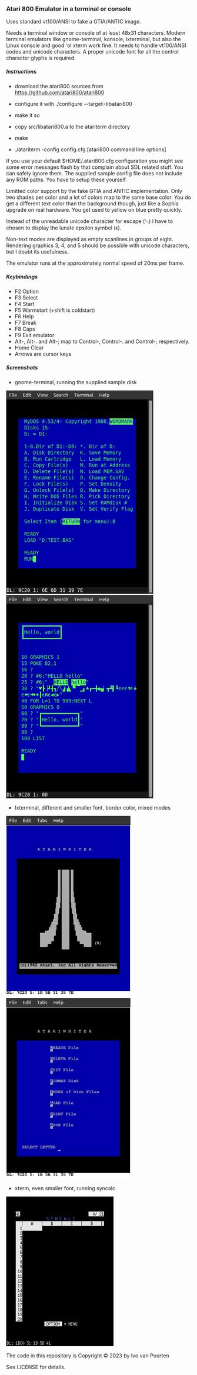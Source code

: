 ### Atari 800 Emulator in a terminal or console

Uses standard vt100/ANSI to fake a GTIA/ANTIC image.  

Needs a terminal window or console of at least 48x31 characters. Modern
terminal emulators like gnome-terminal, konsole, lxterminal, but also the
Linux console and good 'ol xterm work fine. It needs to handle vt100/ANSI
codes and unicode characters. A proper unicode font for all the control
character glyphs is required.

##### Instructions

* download the atari800 sources from https://github.com/atari800/atari800

* configure it with ./configure --target=libatari800

* make it so

* copy src/libatari800.a to the atariterm directory

* make

* ./atariterm -config config.cfg [atari800 command line options]

If you use your default $HOME/.atari800.cfg configuration you might see
some error messages flash by that complain about SDL related stuff. You
can safely ignore them. The supplied sample config file does not include
any ROM paths. You have to setup these yourself.  

Limitted color support by the fake GTIA and ANTIC implementation. Only two shades per color and a lot of colors map to the same base color. You do get
a different text color than the background though, just like a Sophia upgrade
on real hardware. You get used to yellow on blue pretty quickly.  

Instead of the unreadable unicode character for escape (␛) I have to chosen
to display the lunate epsilon symbol (ϵ).  

Non-text modes are displayed as empty scanlines in groups of eight. Rendering
graphics 3, 4, and 5 should be possible with unicode characters, but I
doubt its usefulness.  

The emulator runs at the approximately normal speed of 20ms per frame.  

##### Keybindings

* F2 Option
* F3 Select
* F4 Start
* F5 Warmstart (+shift is coldstart)
* F6 Help
* F7 Break
* F8 Caps
* F9 Exit emulator
* Alt-, Alt-. and Alt-; map to Control-, Control-. and Control-; respectively.
* Home Clear
* Arrows are cursor keys

##### Screenshots

* gnome-terminal, running the supplied sample disk

![screenshot1](img/screenshot1.png)
![screenshot3](img/screenshot3.png)

* lxterminal, different and smaller font, border color, mixed modes

![screenshot4](img/screenshot4.png)
![screenshot5](img/screenshot5.png)

* xterm, even smaller font, running syncalc

![screenshot6](img/screenshot6.png)

The code in this repository is Copyright © 2023 by Ivo van Poorten  

See LICENSE for details.  
